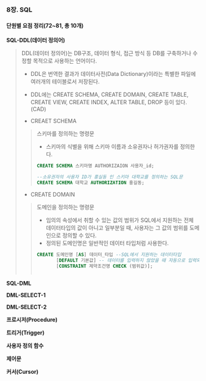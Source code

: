 

### 8장. SQL

#### 단원별 요점 정리(72~81, 총 10개) 

**SQL-DDL(데이터 정의어)**

> DDL(데이터 정의어)는 DB구조, 데이터 형식, 접근 방식 등 DB를 구축하거나 수정할 목적으로 사용하는 언어이다. 
>
> - DDL은 번역한 결과가 데이터사전(Data Dictionary)이라는 특별한 파일에 여러개의 테이블로서 저장된다. 
>
> - DDL에는 CREATE SCHEMA, CREATE DOMAIN, CREATE TABLE, CREATE VIEW, CREATE INDEX, ALTER TABLE, DROP 등이 있다. (CAD) 
>
>   
>
> - CREAET SCHEMA
>
> > 스키마를 정의하는 명령문 
> >
> > * 스키마의 식별을 위해 스키마 이름과 소유권자나 허가권자를 정의한다. 
> >
> > ```sql
> > CREATE SCHEMA 스키마명 AUTHORIZAION 사용자_id; 
> > 
> > --소유권자의 사용자 ID가 홍실동 인 스키마 대학교를 정의하는 SQL문 
> > CREATE SCHEMA 대학교 AUTHORIZATION 홍길동; 
> > ```
> >
>
> - CREATE DOMAIN
>
> > 도메인을 정의하는 명령문 
> >
> > * 임의의 속성에서 취할 수 있는 값의 범위가 SQL에서 지원하는 전체 데이터타입의 값이 아니고 일부분일 때, 사용자는 그 값의 범위를 도메인으로 정의할 수 있다. 
> > * 정의된 도메인명은 일반적인 데이터 타입처럼 사용한다. 
> >
> > ```sql
> > CREATE 도메인명 [AS] 데이터_타입 --SQL에서 지원하는 데이터타입
> > 	   [DEFAULT 기본값] -- 데이터를 입력하지 않았을 때 자동으로 입력되는 값 
> > 	   [CONSTRAINT 제약조건명 CHECK (범위값)]; 
> > 	   
> > ```
> >
> > 

**SQL-DML**

**DML-SELECT-1**

**DML-SELECT-2**

**프로시저(Procedure)**

**트리거(Trigger)**

**사용자 정의 함수**

**제어문**

**커서(Cursor)**